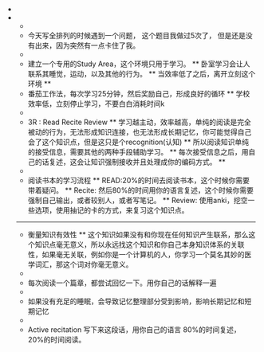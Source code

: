 -
- *
  * 今天写全排列的时候遇到一个问题， 这个题目我做过5次了， 但是还是没有出来，因为突然有一点卡住了我。
  *
  * 建立一个专用的Study Area，这个环境只用于学习。
  ** 卧室学习会让人联系其睡觉，运动，以及其他的行为。
  ** 当效率低了之后，离开立刻这个环境
  **
  * 番茄工作法，每次学习25分钟，然后奖励自己，形成良好的循环
  ** 学校效率低，立刻停止学习，不要白白消耗时间k
  *
  * 3R : Read Recite Review
  ** 学习越主动，效率越高，单纯的阅读是完全被动的行为，无法形成知识连接，也无法形成长期记忆，你可能觉得自己会了这个知识点，但是这只是个recognition(认知)
  ** 所以阅读知识单纯的接受信息，需要其他的两种手段辅助学习。
  ** 每次接受信息之后，用自己的话复述，这会让知识强制接收并且处理成你的编码方式。
  **
  *
  * 阅读书本的学习流程
  ** READ:20%的时间去阅读书本，这个时候你需要带着疑问。
  ** Recite: 然后80%的时间用你的语言复述，这个时候你需要强制自己输出，或者较别人，或者写笔记。
  ** Review: 使用anki，挖空一些选项，使用抽记的卡的方式，来复习这个知识点。
  ***
  * 衡量知识有效性
  ** 这个知识如果没有和你现在任何知识产生联系，那么这个知识点毫无意义，所以永远找这个知识和你自己本身知识体系的关联性，如果毫无关联，例如你是一个计算机的人，你学习一个莫名其妙的医学词汇，那这个词对你毫无意义。
  *
  * 每次阅读一个篇章，都尝试回忆一下。用你自己的话解释一遍
  *
  * 如果没有充足的睡眠，会导致记忆整理部分受到影响，影响长期记忆和短期记忆
  *
  * Active recitation  写下来这段话，用你自己的语言 80%的时间复述， 20%的时间阅读。